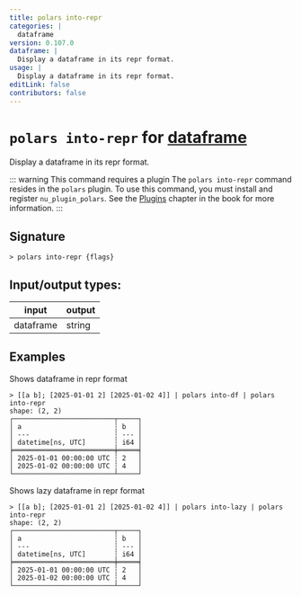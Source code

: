 ```yaml
---
title: polars into-repr
categories: |
  dataframe
version: 0.107.0
dataframe: |
  Display a dataframe in its repr format.
usage: |
  Display a dataframe in its repr format.
editLink: false
contributors: false
---
```

<!-- This file is automatically generated. Please edit the command in https://github.com/nushell/nushell instead. -->

# `polars into-repr` for [dataframe](/commands/categories/dataframe.md)

<div class='command-title'>Display a dataframe in its repr format.</div>

::: warning This command requires a plugin
The `polars into-repr` command resides in the `polars` plugin.
To use this command, you must install and register `nu_plugin_polars`.
See the [Plugins](/book/plugins.html) chapter in the book for more information.
:::


## Signature

```> polars into-repr {flags} ```


## Input/output types:

| input     | output |
| --------- | ------ |
| dataframe | string |
## Examples

Shows dataframe in repr format
```nu
> [[a b]; [2025-01-01 2] [2025-01-02 4]] | polars into-df | polars into-repr
shape: (2, 2)
┌─────────────────────────┬─────┐
│ a                       ┆ b   │
│ ---                     ┆ --- │
│ datetime[ns, UTC]       ┆ i64 │
╞═════════════════════════╪═════╡
│ 2025-01-01 00:00:00 UTC ┆ 2   │
│ 2025-01-02 00:00:00 UTC ┆ 4   │
└─────────────────────────┴─────┘
```

Shows lazy dataframe in repr format
```nu
> [[a b]; [2025-01-01 2] [2025-01-02 4]] | polars into-lazy | polars into-repr
shape: (2, 2)
┌─────────────────────────┬─────┐
│ a                       ┆ b   │
│ ---                     ┆ --- │
│ datetime[ns, UTC]       ┆ i64 │
╞═════════════════════════╪═════╡
│ 2025-01-01 00:00:00 UTC ┆ 2   │
│ 2025-01-02 00:00:00 UTC ┆ 4   │
└─────────────────────────┴─────┘
```
